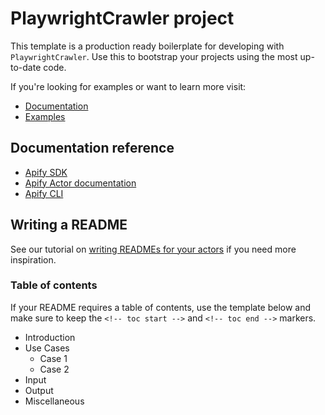 # PlaywrightCrawler project

This template is a production ready boilerplate for developing with `PlaywrightCrawler`.
Use this to bootstrap your projects using the most up-to-date code.

If you're looking for examples or want to learn more visit:

- [Documentation](https://sdk.apify.com/docs/api/playwright-crawler)
- [Examples](https://sdk.apify.com/docs/examples/playwright-crawler)

## Documentation reference

- [Apify SDK](https://sdk.apify.com/)
- [Apify Actor documentation](https://docs.apify.com/actor)
- [Apify CLI](https://docs.apify.com/cli)

## Writing a README

See our tutorial on [writing READMEs for your actors](https://help.apify.com/en/articles/2912548-how-to-write-great-readme-for-your-actors) if you need more inspiration.

### Table of contents

If your README requires a table of contents, use the template below and make sure to keep the `<!-- toc start -->` and `<!-- toc end -->` markers.

<!-- toc start -->
- Introduction
- Use Cases
  - Case 1
  - Case 2
- Input
- Output
- Miscellaneous
 <!-- toc end -->
